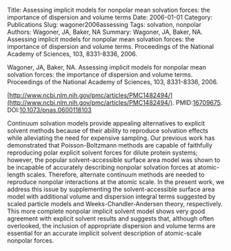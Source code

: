 Title: Assessing implicit models for nonpolar mean solvation forces: the importance of dispersion and volume terms
Date: 2006-01-01
Category: Publications
Slug: wagoner2006assessing
Tags: solvation, nonpolar
Authors: Wagoner, JA, Baker, NA
Summary: Wagoner, JA, Baker, NA. Assessing implicit models for nonpolar mean solvation forces: the importance of dispersion and volume terms. Proceedings of the National Academy of Sciences, 103, 8331-8336, 2006. 

Wagoner, JA, Baker, NA. Assessing implicit models for nonpolar mean solvation forces: the importance of dispersion and volume terms. Proceedings of the National Academy of Sciences, 103, 8331-8336, 2006. 

[http://www.ncbi.nlm.nih.gov/pmc/articles/PMC1482494/](http://www.ncbi.nlm.nih.gov/pmc/articles/PMC1482494/). PMID:[16709675](http://www.ncbi.nlm.nih.gov/pubmed/16709675). DOI:[10.1073/pnas.0600118103](http://dx.doi.org/10.1073/pnas.0600118103)

Continuum solvation models provide appealing alternatives to explicit solvent methods because of their ability to reproduce solvation effects while alleviating the need for expensive sampling. Our previous work has demonstrated that Poisson-Boltzmann methods are capable of faithfully reproducing polar explicit solvent forces for dilute protein systems; however, the popular solvent-accessible surface area model was shown to be incapable of accurately describing nonpolar solvation forces at atomic-length scales. Therefore, alternate continuum methods are needed to reproduce nonpolar interactions at the atomic scale. In the present work, we address this issue by supplementing the solvent-accessible surface area model with additional volume and dispersion integral terms suggested by scaled particle models and Weeks-Chandler-Andersen theory, respectively. This more complete nonpolar implicit solvent model shows very good agreement with explicit solvent results and suggests that, although often overlooked, the inclusion of appropriate dispersion and volume terms are essential for an accurate implicit solvent description of atomic-scale nonpolar forces.
